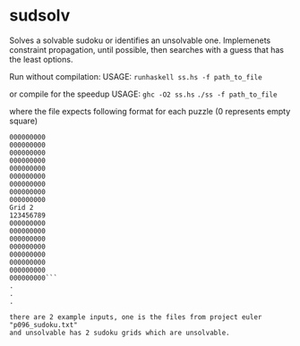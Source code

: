 # sudsolv

Solves a solvable sudoku or identifies an unsolvable one.
Implemenets constraint propagation, until possible, then searches with a guess that has the least options.

Run without compilation:
USAGE: `runhaskell ss.hs -f path_to_file`

or compile for the speedup
USAGE:
```ghc -O2 ss.hs```
```./ss -f path_to_file```



where the file expects following format for each puzzle
(0 represents empty square)
```Grid 1
000000000
000000000
000000000
000000000
000000000
000000000
000000000
000000000
000000000
Grid 2
123456789
000000000
000000000
000000000
000000000
000000000
000000000
000000000
000000000```
.
.
.

there are 2 example inputs, one is the files from project euler "p096_sudoku.txt"
and unsolvable has 2 sudoku grids which are unsolvable.





